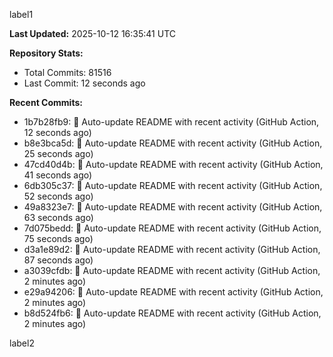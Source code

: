 
label1 
<!-- ACTIVITY_START -->
**Last Updated:** 2025-10-12 16:35:41 UTC

**Repository Stats:**
- Total Commits: 81516
- Last Commit: 12 seconds ago

**Recent Commits:**
- 1b7b28fb9: 🤖 Auto-update README with recent activity (GitHub Action, 12 seconds ago)
- b8e3bca5d: 🤖 Auto-update README with recent activity (GitHub Action, 25 seconds ago)
- 47cd40d4b: 🤖 Auto-update README with recent activity (GitHub Action, 41 seconds ago)
- 6db305c37: 🤖 Auto-update README with recent activity (GitHub Action, 52 seconds ago)
- 49a8323e7: 🤖 Auto-update README with recent activity (GitHub Action, 63 seconds ago)
- 7d075bedd: 🤖 Auto-update README with recent activity (GitHub Action, 75 seconds ago)
- d3a1e89d2: 🤖 Auto-update README with recent activity (GitHub Action, 87 seconds ago)
- a3039cfdb: 🤖 Auto-update README with recent activity (GitHub Action, 2 minutes ago)
- e29a94206: 🤖 Auto-update README with recent activity (GitHub Action, 2 minutes ago)
- b8d524fb6: 🤖 Auto-update README with recent activity (GitHub Action, 2 minutes ago)
<!-- ACTIVITY_END -->

label2
